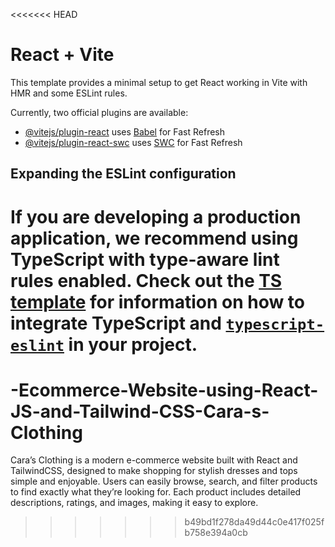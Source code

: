 <<<<<<< HEAD
# React + Vite

This template provides a minimal setup to get React working in Vite with HMR and some ESLint rules.

Currently, two official plugins are available:

- [@vitejs/plugin-react](https://github.com/vitejs/vite-plugin-react/blob/main/packages/plugin-react) uses [Babel](https://babeljs.io/) for Fast Refresh
- [@vitejs/plugin-react-swc](https://github.com/vitejs/vite-plugin-react/blob/main/packages/plugin-react-swc) uses [SWC](https://swc.rs/) for Fast Refresh

## Expanding the ESLint configuration

If you are developing a production application, we recommend using TypeScript with type-aware lint rules enabled. Check out the [TS template](https://github.com/vitejs/vite/tree/main/packages/create-vite/template-react-ts) for information on how to integrate TypeScript and [`typescript-eslint`](https://typescript-eslint.io) in your project.
=======
# -Ecommerce-Website-using-React-JS-and-Tailwind-CSS-Cara-s-Clothing
Cara’s Clothing is a modern e-commerce website built with React and TailwindCSS, designed to make shopping for stylish dresses and tops simple and enjoyable. Users can easily browse, search, and filter products to find exactly what they’re looking for. Each product includes detailed descriptions, ratings, and images, making it easy to explore. 
>>>>>>> b49bd1f278da49d44c0e417f025fb758e394a0cb
